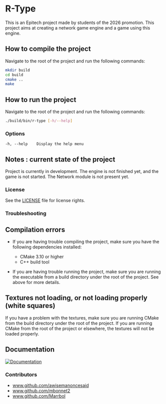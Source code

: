 # R-Type

This is an Epitech project made by students of the 2026 promotion.
This project aims at creating a network game engine and a game using this engine.

## How to compile the project

Navigate to the root of the project and run the following commands:

```bash
mkdir build
cd build
cmake ..
make
```

## How to run the project

Navigate to the root of the project and run the following commands:

```bash
./build/bin/r-type [-h/--help]
```

### Options
    -h, --help    Display the help menu

## Notes : current state of the project

Project is currently in development. The engine is not finished yet, and the
game is not started. The Network module is not present yet.

### License

See the [LICENSE](LICENSE) file for license rights.

### Troubleshooting

## Compilation errors

- If you are having trouble compiling the project, make sure you have the
  following dependencies installed:
  - CMake 3.10 or higher
  - C++ build tool

- If you are having trouble running the project, make sure you are running the
  executable from a build directory under the root of the project. See above
  for more details.

## Textures not loading, or not loading properly (white squares)

If you have a problem with the textures, make sure you are running CMake from the
build directory under the root of the project. If you are running CMake from the
root of the project or elsewhere, the textures will not be loaded properly.

## Documentation

[![Documentation](https://img.shields.io/badge/documentation-GitBook-blue)](https://app.gitbook.com/o/zJbvl7clfpSsXLZnLPmj/s/YUsbJ3dVld8mFFYihmst/)

### Contributors

- www.github.com/awisemanoncesaid
- www.github.com/mbonnet2
- www.github.com/Marrbol
